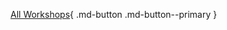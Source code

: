 [All Workshops](https://best-tufts.github.io/bioinformatics_workshops/){ .md-button .md-button--primary }
